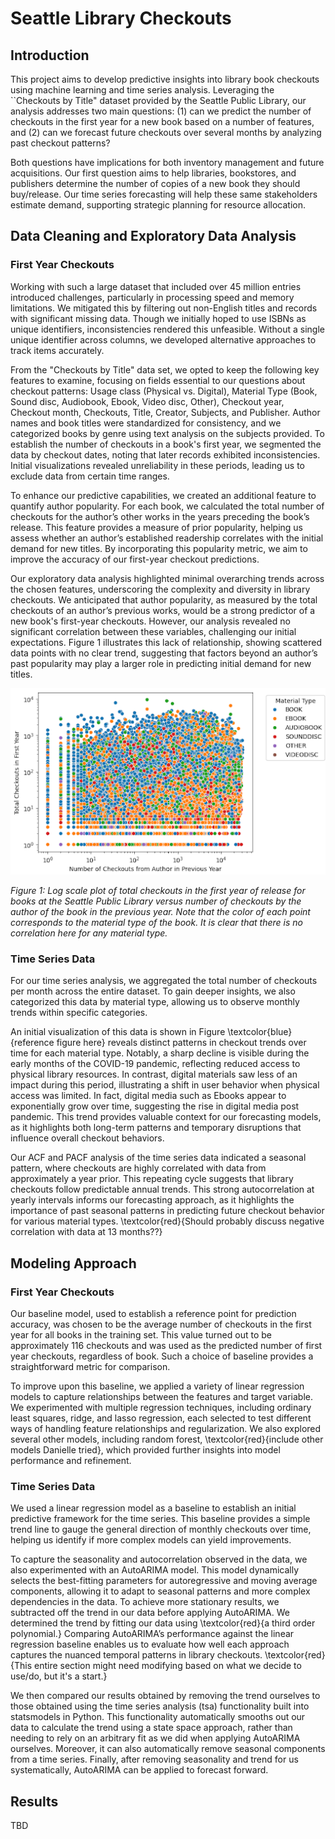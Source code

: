 # Seattle Library Checkouts

## Introduction
This project aims to develop predictive insights into library book checkouts using machine learning and time series analysis. Leveraging the ``Checkouts by Title" dataset provided by the Seattle Public Library, our analysis addresses two main questions: (1) can we predict the number of checkouts in the first year for a new book based on a number of features, and (2) can we forecast future checkouts over several months by analyzing past checkout patterns?

Both questions have implications for both inventory management and future acquisitions. Our first question aims to help libraries, bookstores, and publishers determine the number of copies of a new book they should buy/release. Our time series forecasting will help these same stakeholders estimate demand, supporting strategic planning for resource allocation. 

## Data Cleaning and Exploratory Data Analysis

### First Year Checkouts
Working with such a large dataset that included over 45 million entries introduced challenges, particularly in processing speed and memory limitations. We mitigated this by filtering out non-English titles and records with significant missing data. Though we initially hoped to use ISBNs as unique identifiers, inconsistencies rendered this unfeasible. Without a single unique identifier across columns, we developed alternative approaches to track items accurately.

From the "Checkouts by Title" data set, we opted to keep the following key features to examine, focusing on fields essential to our questions about checkout patterns: Usage class (Physical vs. Digital), Material Type (Book, Sound disc, Audiobook, Ebook, Video disc, Other), Checkout year, Checkout month, Checkouts, Title, Creator, Subjects, and Publisher. Author names and book titles were standardized for consistency, and we categorized books by genre using text analysis on the subjects provided. To establish the number of checkouts in a book's first year, we segmented the data by checkout dates, noting that later records exhibited inconsistencies. Initial visualizations revealed unreliability in these periods, leading us to exclude data from certain time ranges.

To enhance our predictive capabilities, we created an additional feature to quantify author popularity. For each book, we calculated the total number of checkouts for the author’s other works in the years preceding the book’s release. This feature provides a measure of prior popularity, helping us assess whether an author’s established readership correlates with the initial demand for new titles. By incorporating this popularity metric, we aim to improve the accuracy of our first-year checkout predictions.

Our exploratory data analysis highlighted minimal overarching trends across the chosen features, underscoring the complexity and diversity in library checkouts. We anticipated that author popularity, as measured by the total checkouts of an author’s previous works, would be a strong predictor of a new book's first-year checkouts. However, our analysis revealed no significant correlation between these variables, challenging our initial expectations. Figure 1 illustrates this lack of relationship, showing scattered data points with no clear trend, suggesting that factors beyond an author’s past popularity may play a larger role in predicting initial demand for new titles.

![NoCorrelation](images/NoCorrelation.png)

*Figure 1: Log scale plot of total checkouts in the first year of release for books at the Seattle Public Library versus number of checkouts by the author of the book in the previous year. Note that the color of each point corresponds to the material type of the book. It is clear that there is no correlation here for any material type.*

### Time Series Data
For our time series analysis, we aggregated the total number of checkouts per month across the entire dataset. To gain deeper insights, we also categorized this data by material type, allowing us to observe monthly trends within specific categories.

An initial visualization of this data is shown in Figure \textcolor{blue}{reference figure here} reveals distinct patterns in checkout trends over time for each material type. Notably, a sharp decline is visible during the early months of the COVID-19 pandemic, reflecting reduced access to physical library resources. In contrast, digital materials saw less of an impact during this period, illustrating a shift in user behavior when physical access was limited. In fact, digital media such as Ebooks appear to exponentially grow over time, suggesting the rise in digital media post pandemic. This trend provides valuable context for our forecasting models, as it highlights both long-term patterns and temporary disruptions that influence overall checkout behaviors.

Our ACF and PACF analysis of the time series data indicated a seasonal pattern, where checkouts are highly correlated with data from approximately a year prior. This repeating cycle suggests that library checkouts follow predictable annual trends. This strong autocorrelation at yearly intervals informs our forecasting approach, as it highlights the importance of past seasonal patterns in predicting future checkout behavior for various material types. \textcolor{red}{Should probably discuss negative correlation with data at 13 months??}

## Modeling Approach

### First Year Checkouts
Our baseline model, used to establish a reference point for prediction accuracy, was chosen to be the average number of checkouts in the first year for all books in the training set. This value turned out to be approximately 116 checkouts and was used as the predicted number of first year checkouts, regardless of book. Such a choice of baseline provides a straightforward metric for comparison.

To improve upon this baseline, we applied a variety of linear regression models to capture relationships between the features and target variable. We experimented with multiple regression techniques, including ordinary least squares, ridge, and lasso regression, each selected to test different ways of handling feature relationships and regularization. We also explored several other models, including random forest, \textcolor{red}{include other models Danielle tried}, which provided further insights into model performance and refinement.

### Time Series Data
We used a linear regression model as a baseline to establish an initial predictive framework for the time series. This baseline provides a simple trend line to gauge the general direction of monthly checkouts over time, helping us identify if more complex models can yield improvements.

To capture the seasonality and autocorrelation observed in the data, we also experimented with an AutoARIMA model. This model dynamically selects the best-fitting parameters for autoregressive and moving average components, allowing it to adapt to seasonal patterns and more complex dependencies in the data. To achieve more stationary results, we subtracted off the trend in our data before applying AutoARIMA. We determined the trend by fitting our data using \textcolor{red}{a third order polynomial.} Comparing AutoARIMA’s performance against the linear regression baseline enables us to evaluate how well each approach captures the nuanced temporal patterns in library checkouts. \textcolor{red}{This entire section might need modifying based on what we decide to use/do, but it's a start.}

We then compared our results obtained by removing the trend ourselves to those obtained using the time series analysis (tsa) functionality built into statsmodels in Python. This functionality automatically smooths out our data to calculate the trend using a state space approach, rather than needing to rely on an arbitrary fit as we did when applying AutoARIMA ourselves. Moreover, it can also automatically remove seasonal components from a time series. Finally, after removing seasonality and trend for us systematically, AutoARIMA can be applied to forecast forward.

## Results

TBD


